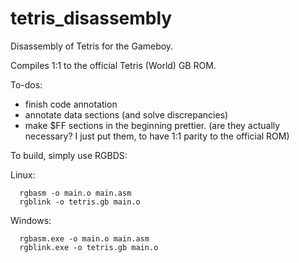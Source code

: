# tetris_disassembly
Disassembly of Tetris for the Gameboy.

Compiles 1:1 to the official Tetris (World) GB ROM.

To-dos:
- finish code annotation
- annotate data sections (and solve discrepancies)
- make $FF sections in the beginning prettier. (are they actually necessary? I just put them, to have 1:1 parity to the official ROM)

To build, simply use RGBDS: 

Linux:
```
  rgbasm -o main.o main.asm
  rgblink -o tetris.gb main.o
```

Windows:
```
  rgbasm.exe -o main.o main.asm
  rgblink.exe -o tetris.gb main.o
```
